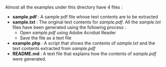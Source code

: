 Almost all the examples under this directory have 4 files :

- **sample.pdf** : A sample pdf file whose text contents are to be extracted
- **sample.txt** : The original text contents for *sample.pdf*. All the *sample.txt* files have been generated using the following process :
	- Open *sample.pdf* using Adobe Acrobat Reader
	- Save the file as a text file
- **example.php** : A script that shows the contents of *sample.txt* and the text contents extracted from *sample.pdf*
- **README.md** : A text file that explains how the contents of *sample.pdf* were generated.  